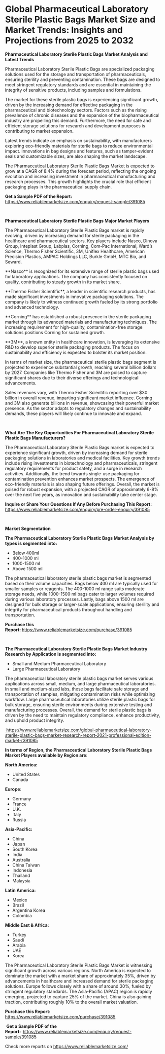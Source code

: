 <p><h1>Global Pharmaceutical Laboratory Sterile Plastic Bags Market Size and Market Trends: Insights and Projections from 2025 to 2032</h1></p><p><strong>Pharmaceutical Laboratory Sterile Plastic Bags Market Analysis and Latest Trends</strong></p>
<p><p>Pharmaceutical Laboratory Sterile Plastic Bags are specialized packaging solutions used for the storage and transportation of pharmaceuticals, ensuring sterility and preventing contamination. These bags are designed to meet stringent regulatory standards and are essential in maintaining the integrity of sensitive products, including samples and formulations.</p><p>The market for these sterile plastic bags is experiencing significant growth, driven by the increasing demand for effective packaging in the pharmaceutical and biotechnology sectors. Factors such as the rising prevalence of chronic diseases and the expansion of the biopharmaceutical industry are propelling this demand. Furthermore, the need for safe and efficient storage solutions for research and development purposes is contributing to market expansion.</p><p>Latest trends indicate an emphasis on sustainability, with manufacturers exploring eco-friendly materials for sterile bags to reduce environmental impact. Innovations in bag designs and features, such as tamper-evident seals and customizable sizes, are also shaping the market landscape. </p><p>The Pharmaceutical Laboratory Sterile Plastic Bags Market is expected to grow at a CAGR of 8.4% during the forecast period, reflecting the ongoing evolution and increasing investment in pharmaceutical manufacturing and research processes. This growth highlights the crucial role that efficient packaging plays in the pharmaceutical supply chain.</p></p>
<p><strong>Get a Sample PDF of the Report:&nbsp;</strong> <a href="https://www.reliablemarketsize.com/enquiry/request-sample/391085?utm_campaign=1879&utm_medium=2&utm_source=Github&utm_content=ia&utm_term=16012025&utm_id=pharmaceutical-laboratory-sterile-plastic-bags">https://www.reliablemarketsize.com/enquiry/request-sample/391085</a></p>
<p>&nbsp;</p>
<p><strong>Pharmaceutical Laboratory Sterile Plastic Bags Major Market Players</strong></p>
<p><p>The Pharmaceutical Laboratory Sterile Plastic Bags market is rapidly evolving, driven by increasing demand for sterile packaging in the healthcare and pharmaceutical sectors. Key players include Nasco, Dinova Group, Inteplast Group, Labplas, Corning, Com-Pac International, Ward’s Science, Thermo Fisher Scientific, 3M, Uniflex Healthcare, American Precision Plastics, AMPAC Holdings LLC, Burkle GmbH, MTC Bio, and Seward.</p><p>**Nasco** is recognized for its extensive range of sterile plastic bags used for laboratory applications. The company has consistently focused on quality, contributing to steady growth in its market share.</p><p>**Thermo Fisher Scientific**, a leader in scientific research products, has made significant investments in innovative packaging solutions. The company is likely to witness continued growth fueled by its strong portfolio and advanced technology.</p><p>**Corning** has established a robust presence in the sterile packaging market through its advanced materials and manufacturing techniques. The increasing requirement for high-quality, contamination-free storage solutions positions Corning for sustained growth.</p><p>**3M**, a known entity in healthcare innovation, is leveraging its extensive R&D to develop superior sterile packaging products. The focus on sustainability and efficiency is expected to bolster its market position.</p><p>In terms of market size, the pharmaceutical sterile plastic bags segment is projected to experience substantial growth, reaching several billion dollars by 2027. Companies like Thermo Fisher and 3M are poised to capture significant shares due to their diverse offerings and technological advancements.</p><p>Sales revenues vary, with Thermo Fisher Scientific reporting over $30 billion in overall revenue, imparting significant market influence. Corning and 3M also generate billions in revenue, showcasing their powerful market presence. As the sector adapts to regulatory changes and sustainability demands, these players will likely continue to innovate and expand.</p></p>
<p>&nbsp;</p>
<p><strong>What Are The Key Opportunities For Pharmaceutical Laboratory Sterile Plastic Bags Manufacturers?</strong></p>
<p><p>The Pharmaceutical Laboratory Sterile Plastic Bags market is expected to experience significant growth, driven by increasing demand for sterile packaging solutions in laboratories and medical facilities. Key growth trends include rising investments in biotechnology and pharmaceuticals, stringent regulatory requirements for product safety, and a surge in research activities. Additionally, the trend towards single-use packaging for contamination prevention enhances market prospects. The emergence of eco-friendly materials is also shaping future offerings. Overall, the market is poised for robust expansion, with a projected CAGR of approximately 6-8% over the next five years, as innovation and sustainability take center stage.</p></p>
<p><strong>Inquire or Share Your Questions If Any Before Purchasing This Report:</strong> <a href="https://www.reliablemarketsize.com/enquiry/pre-order-enquiry/391085?utm_campaign=1879&utm_medium=2&utm_source=Github&utm_content=ia&utm_term=16012025&utm_id=pharmaceutical-laboratory-sterile-plastic-bags">https://www.reliablemarketsize.com/enquiry/pre-order-enquiry/391085</a></p>
<p>&nbsp;</p>
<p><strong>Market Segmentation</strong></p>
<p><strong>The Pharmaceutical Laboratory Sterile Plastic Bags Market Analysis by types is segmented into:</strong></p>
<p><ul><li>Below 400ml</li><li>400-1000 ml</li><li>1000-1500 ml</li><li>Above 1500 ml</li></ul></p>
<p><p>The pharmaceutical laboratory sterile plastic bags market is segmented based on their volume capacities. Bags below 400 ml are typically used for smaller samples or reagents. The 400-1000 ml range suits moderate storage needs, while 1000-1500 ml bags cater to larger volumes required during various laboratory processes. Lastly, bags above 1500 ml are designed for bulk storage or larger-scale applications, ensuring sterility and integrity for pharmaceutical products throughout handling and transportation.</p></p>
<p><strong>Purchase this Report:&nbsp;</strong><a href="https://www.reliablemarketsize.com/purchase/391085?utm_campaign=1879&utm_medium=2&utm_source=Github&utm_content=ia&utm_term=16012025&utm_id=pharmaceutical-laboratory-sterile-plastic-bags">https://www.reliablemarketsize.com/purchase/391085</a></p>
<p>&nbsp;</p>
<p><strong>The Pharmaceutical Laboratory Sterile Plastic Bags Market Industry Research by Application is segmented into:</strong></p>
<p><ul><li>Small and Medium Pharmaceutical Laboratory</li><li>Large Pharmaceutical Laboratory</li></ul></p>
<p><p>The pharmaceutical laboratory sterile plastic bags market serves various applications across small, medium, and large pharmaceutical laboratories. In small and medium-sized labs, these bags facilitate safe storage and transportation of samples, mitigating contamination risks while optimizing workflow. Large pharmaceutical laboratories utilize sterile plastic bags for bulk storage, ensuring sterile environments during extensive testing and manufacturing processes. Overall, the demand for sterile plastic bags is driven by the need to maintain regulatory compliance, enhance productivity, and uphold product integrity.</p></p>
<p><a href="https://www.reliablemarketsize.com/global-pharmaceutical-laboratory-sterile-plastic-bags-market-research-report-2021-professional-edition-market-r391085?utm_campaign=1879&utm_medium=2&utm_source=Github&utm_content=ia&utm_term=16012025&utm_id=pharmaceutical-laboratory-sterile-plastic-bags">&nbsp;https://www.reliablemarketsize.com/global-pharmaceutical-laboratory-sterile-plastic-bags-market-research-report-2021-professional-edition-market-r391085</a></p>
<p><strong>In terms of Region, the Pharmaceutical Laboratory Sterile Plastic Bags Market Players available by Region are:</strong></p>
<p>
    <p> <strong> North America: </strong>
        <ul>
            <li>United States</li>
            <li>Canada</li>
        </ul>
        </p> 
    <p> <strong> Europe: </strong>
        <ul>
            <li>Germany</li>
            <li>France</li>
            <li>U.K.</li>
            <li>Italy</li>
            <li>Russia</li>
        </ul>
        </p> 
    <p> <strong> Asia-Pacific: </strong>
        <ul>
            <li>China</li>
            <li>Japan</li>
            <li>South Korea</li>
            <li>India</li>
            <li>Australia</li>
            <li>China Taiwan</li>
            <li>Indonesia</li>
            <li>Thailand</li>
            <li>Malaysia</li>
        </ul>
        </p> 
    <p> <strong> Latin America: </strong>
        <ul>
            <li>Mexico</li>
            <li>Brazil</li>
            <li>Argentina Korea</li>
            <li>Colombia</li>
        </ul>
        </p> 
    <p> <strong> Middle East & Africa: </strong>
        <ul>
            <li>Turkey</li>
            <li>Saudi</li>
            <li>Arabia</li>
            <li>UAE</li>
            <li>Korea</li>
        </ul>
    </p>
    </p>
<p><p>The Pharmaceutical Laboratory Sterile Plastic Bags Market is witnessing significant growth across various regions. North America is expected to dominate the market with a market share of approximately 35%, driven by advancements in healthcare and increased demand for sterile packaging solutions. Europe follows closely with a share of around 30%, fueled by stringent regulatory standards. The Asia-Pacific (APAC) region is rapidly emerging, projected to capture 25% of the market. China is also gaining traction, contributing roughly 10% to the overall market valuation.</p></p>
<p><strong>Purchase this Report: </strong><a href="https://www.reliablemarketsize.com/purchase/391085?utm_campaign=1879&utm_medium=2&utm_source=Github&utm_content=ia&utm_term=16012025&utm_id=pharmaceutical-laboratory-sterile-plastic-bags">https://www.reliablemarketsize.com/purchase/391085</a></p>
<p>&nbsp;<strong>Get a Sample PDF of the Report:&nbsp;&nbsp;</strong><a href="https://www.reliablemarketsize.com/enquiry/request-sample/391085?utm_campaign=1879&utm_medium=2&utm_source=Github&utm_content=ia&utm_term=16012025&utm_id=pharmaceutical-laboratory-sterile-plastic-bags">https://www.reliablemarketsize.com/enquiry/request-sample/391085</a></p>
<p><strong></strong></p>
<p>Check more reports on <a href="https://www.reliablemarketsize.com/?utm_campaign=1879&utm_medium=2&utm_source=Github&utm_content=ia&utm_term=16012025&utm_id=pharmaceutical-laboratory-sterile-plastic-bags">https://www.reliablemarketsize.com/</a></p>